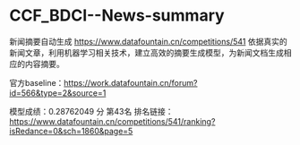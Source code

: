 # CCF_BDCI--News-summary
新闻摘要自动生成
https://www.datafountain.cn/competitions/541
依据真实的新闻文章，利用机器学习相关技术，建立高效的摘要生成模型，为新闻文档生成相应的内容摘要。

官方baseline：https://work.datafountain.cn/forum?id=566&type=2&source=1

模型成绩：0.28762049 分 第43名
排名链接：https://www.datafountain.cn/competitions/541/ranking?isRedance=0&sch=1860&page=5
